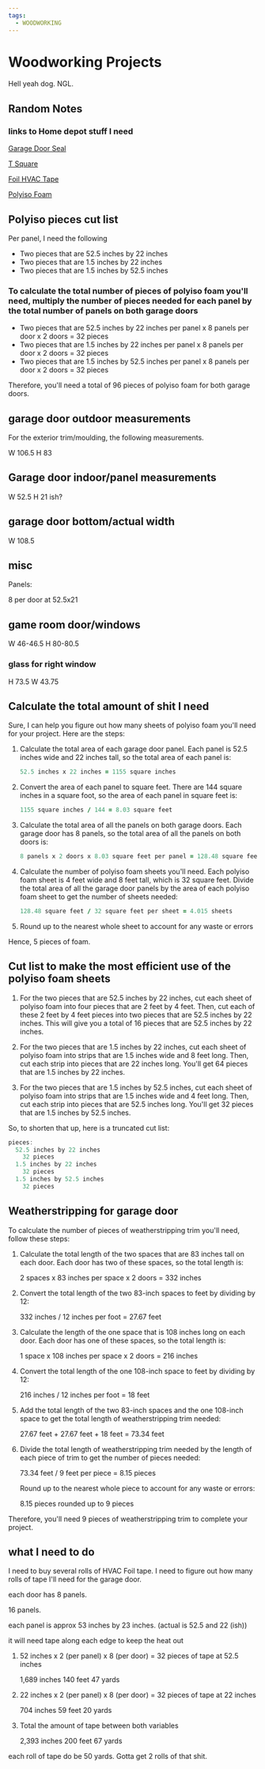 ```yaml
---
tags:
  - WOODWORKING
---
```


# Woodworking Projects

Hell yeah dog. NGL.

## Random Notes

### links to Home depot stuff I need

[Garage Door Seal](https://www.homedepot.com/p/M-D-Building-Products-0-25-in-x-2-75-in-x-9-ft-V1046-White-Dual-Vinyl-Garage-Door-Seal-Top-and-Sides-Weatherstrip-87700/205021160)

[T Square](https://www.homedepot.com/p/Empire-48-in-Drywall-T-Square-410-48/202035306)

[Foil HVAC Tape](https://www.homedepot.com/p/Nashua-Tape-1-89-in-x-50-yd-322-Multi-Purpose-HVAC-Foil-Sealer-Duct-Tape-1906075/100030120#overlay)

[Polyiso Foam](https://www.homedepot.com/p/RMAX-Pro-Select-R-Matte-Plus-3-0-5-in-x-48-in-x-8-ft-R-3-2-ISO-Rigid-Foam-Board-Insulation-637902/313501506#overlay)

## Polyiso pieces cut list

Per panel, I need the following

- Two pieces that are 52.5 inches by 22 inches
- Two pieces that are 1.5 inches by 22 inches
- Two pieces that are 1.5 inches by 52.5 inches

### To calculate the total number of pieces of polyiso foam you'll need, multiply the number of pieces needed for each panel by the total number of panels on both garage doors

- Two pieces that are 52.5 inches by 22 inches per panel x 8 panels per door x 2 doors = 32 pieces
- Two pieces that are 1.5 inches by 22 inches per panel x 8 panels per door x 2 doors = 32 pieces
- Two pieces that are 1.5 inches by 52.5 inches per panel x 8 panels per door x 2 doors = 32 pieces

Therefore, you'll need a total of 96 pieces of polyiso foam for both garage doors.

## garage door outdoor measurements

For the exterior trim/moulding, the following measurements.

W 106.5
H 83

## Garage door indoor/panel measurements

W 52.5
H 21 ish?

## garage door bottom/actual width

W 108.5

## misc

Panels:

8 per door at 52.5x21

## game room door/windows

W 46-46.5
H 80-80.5

### glass for right window

H 73.5
W 43.75

## Calculate the total amount of shit I need

Sure, I can help you figure out how many sheets of polyiso foam you'll need for your project. Here are the steps:

1. Calculate the total area of each garage door panel. Each panel is 52.5 inches wide and 22 inches tall, so the total area of each panel is:

    ```ruby title="Total Area: Garage Panel"
    52.5 inches x 22 inches = 1155 square inches
    ```

2. Convert the area of each panel to square feet. There are 144 square inches in a square foot, so the area of each panel in square feet is:

    ```ruby title="SQ ft per Panel"
    1155 square inches / 144 = 8.03 square feet
    ```

3. Calculate the total area of all the panels on both garage doors. Each garage door has 8 panels, so the total area of all the panels on both doors is:

    ```ruby title="Total Area: All Panels"
    8 panels x 2 doors x 8.03 square feet per panel = 128.48 square feet
    ```

4. Calculate the number of polyiso foam sheets you'll need. Each polyiso foam sheet is 4 feet wide and 8 feet tall, which is 32 square feet. Divide the total area of all the garage door panels by the area of each polyiso foam sheet to get the number of sheets needed:

    ```ruby title="Total Sheets Needed"
    128.48 square feet / 32 square feet per sheet = 4.015 sheets
    ```

5. Round up to the nearest whole sheet to account for any waste or errors

Hence, 5 pieces of foam.

## Cut list to make the most efficient use of the polyiso foam sheets

1. For the two pieces that are 52.5 inches by 22 inches, cut each sheet of polyiso foam into four pieces that are 2 feet by 4 feet. Then, cut each of these 2 feet by 4 feet pieces into two pieces that are 52.5 inches by 22 inches. This will give you a total of 16 pieces that are 52.5 inches by 22 inches.

2. For the two pieces that are 1.5 inches by 22 inches, cut each sheet of polyiso foam into strips that are 1.5 inches wide and 8 feet long. Then, cut each strip into pieces that are 22 inches long. You'll get 64 pieces that are 1.5 inches by 22 inches.

3. For the two pieces that are 1.5 inches by 52.5 inches, cut each sheet of polyiso foam into strips that are 1.5 inches wide and 4 feet long. Then, cut each strip into pieces that are 52.5 inches long. You'll get 32 pieces that are 1.5 inches by 52.5 inches.

So, to shorten that up, here is a truncated cut list:

```cs title="Cut List"
pieces:
  52.5 inches by 22 inches
    32 pieces
  1.5 inches by 22 inches
    32 pieces
  1.5 inches by 52.5 inches
    32 pieces
```

## Weatherstripping for garage door

To calculate the number of pieces of weatherstripping trim you'll need, follow these steps:

1. Calculate the total length of the two spaces that are 83 inches tall on each door. Each door has two of these spaces, so the total length is:

    2 spaces x 83 inches per space x 2 doors = 332 inches

2. Convert the total length of the two 83-inch spaces to feet by dividing by 12:

    332 inches / 12 inches per foot = 27.67 feet

3. Calculate the length of the one space that is 108 inches long on each door. Each door has one of these spaces, so the total length is:

    1 space x 108 inches per space x 2 doors = 216 inches

4. Convert the total length of the one 108-inch space to feet by dividing by 12:

    216 inches / 12 inches per foot = 18 feet

5. Add the total length of the two 83-inch spaces and the one 108-inch space to get the total length of weatherstripping trim needed:

    27.67 feet + 27.67 feet + 18 feet = 73.34 feet

6. Divide the total length of weatherstripping trim needed by the length of each piece of trim to get the number of pieces needed:

    73.34 feet / 9 feet per piece = 8.15 pieces

    Round up to the nearest whole piece to account for any waste or errors:

    8.15 pieces rounded up to 9 pieces

Therefore, you'll need 9 pieces of weatherstripping trim to complete your project.

## what I need to do

I need to buy several rolls of HVAC Foil tape. I need to figure out how many rolls of tape I'll need for the garage door.

each door has 8 panels.

16 panels.

each panel is approx 53 inches by 23 inches. (actual is 52.5 and 22 (ish))

it will need tape along each edge to keep the heat out

1. 52 inches x 2 (per panel) x 8 (per door) = 32 pieces of tape at 52.5 inches

    1,689 inches
    140 feet
    47 yards

2. 22 inches x 2 (per panel) x 8 (per door) = 32 pieces of tape at 22 inches

    704 inches
    59 feet
    20 yards

3. Total the amount of tape between both variables

    2,393 inches
    200 feet
    67 yards

each roll of tape do be 50 yards. Gotta get 2 rolls of that shit.
